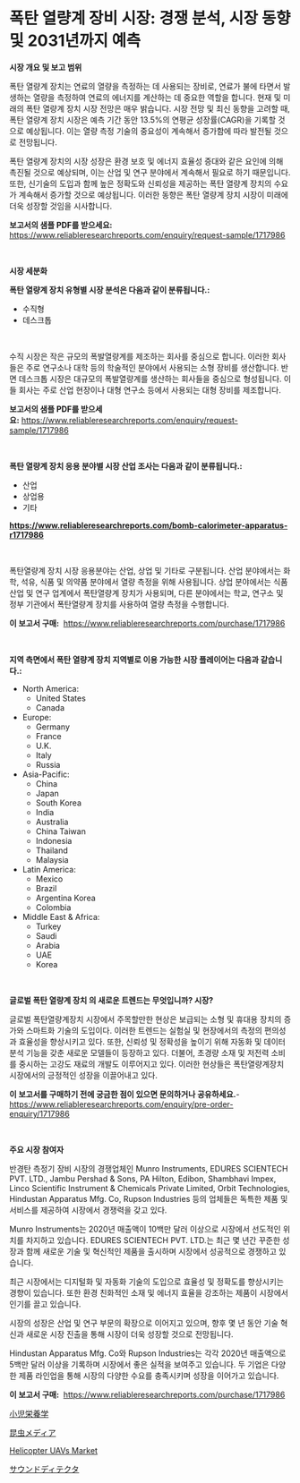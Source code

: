 <p><h1>폭탄 열량계 장비 시장: 경쟁 분석, 시장 동향 및 2031년까지 예측</h1></p><p><strong>시장 개요 및 보고 범위</strong></p>
<p><p>폭탄 열량계 장치는 연료의 열량을 측정하는 데 사용되는 장비로, 연료가 불에 타면서 발생하는 열량을 측정하여 연료의 에너지를 계산하는 데 중요한 역할을 합니다. 현재 및 미래의 폭탄 열량계 장치 시장 전망은 매우 밝습니다. 시장 전망 및 최신 동향을 고려할 때, 폭탄 열량계 장치 시장은 예측 기간 동안 13.5%의 연평균 성장률(CAGR)을 기록할 것으로 예상됩니다. 이는 열량 측정 기술의 중요성이 계속해서 증가함에 따라 발전될 것으로 전망됩니다.</p><p>폭탄 열량계 장치의 시장 성장은 환경 보호 및 에너지 효율성 증대와 같은 요인에 의해 촉진될 것으로 예상되며, 이는 산업 및 연구 분야에서 계속해서 필요로 하기 때문입니다. 또한, 신기술의 도입과 함께 높은 정확도와 신뢰성을 제공하는 폭탄 열량계 장치의 수요가 계속해서 증가할 것으로 예상됩니다. 이러한 동향은 폭탄 열량계 장치 시장이 미래에 더욱 성장할 것임을 시사합니다.</p></p>
<p><strong>보고서의 샘플 PDF를 받으세요:</strong> <a href="https://www.reliableresearchreports.com/enquiry/request-sample/1717986">https://www.reliableresearchreports.com/enquiry/request-sample/1717986</a></p>
<p>&nbsp;</p>
<p><strong>시장 세분화</strong></p>
<p><strong>폭탄 열량계 장치 유형별 시장 분석은 다음과 같이 분류됩니다.:</strong></p>
<p><ul><li>수직형</li><li>데스크톱</li></ul></p>
<p>&nbsp;</p>
<p><p>수직 시장은 작은 규모의 폭발열량계를 제조하는 회사를 중심으로 합니다. 이러한 회사들은 주로 연구소나 대학 등의 학술적인 분야에서 사용되는 소형 장비를 생산합니다. 반면 데스크톱 시장은 대규모의 폭발열량계를 생산하는 회사들을 중심으로 형성됩니다. 이들 회사는 주로 산업 현장이나 대형 연구소 등에서 사용되는 대형 장비를 제조합니다.</p></p>
<p><strong>보고서의 샘플 PDF를 받으세요:</strong>&nbsp;<a href="https://www.reliableresearchreports.com/enquiry/request-sample/1717986">https://www.reliableresearchreports.com/enquiry/request-sample/1717986</a></p>
<p>&nbsp;</p>
<p><strong> 폭탄 열량계 장치 응용 분야별 시장 산업 조사는 다음과 같이 분류됩니다.:</strong></p>
<p><ul><li>산업</li><li>상업용</li><li>기타</li></ul></p>
<p><strong><a href="https://www.reliableresearchreports.com/bomb-calorimeter-apparatus-r1717986">https://www.reliableresearchreports.com/bomb-calorimeter-apparatus-r1717986</a></strong></p>
<p>&nbsp;</p>
<p><p>폭탄열량계 장치 시장 응용분야는 산업, 상업 및 기타로 구분됩니다. 산업 분야에서는 화학, 석유, 식품 및 의약품 분야에서 열량 측정을 위해 사용됩니다. 상업 분야에서는 식품 산업 및 연구 업계에서 폭탄열량계 장치가 사용되며, 다른 분야에서는 학교, 연구소 및 정부 기관에서 폭탄열량계 장치를 사용하여 열량 측정을 수행합니다.</p></p>
<p><strong>이 보고서 구매:</strong>&nbsp; <a href="https://www.reliableresearchreports.com/purchase/1717986">https://www.reliableresearchreports.com/purchase/1717986</a></p>
<p>&nbsp;</p>
<p><strong>지역 측면에서 폭탄 열량계 장치 지역별로 이용 가능한 시장 플레이어는 다음과 같습니다.:</strong></p>
<p><ul>
    <li>
        North America:
        <ul>
            <li>United States</li>
            <li>Canada</li>
        </ul>
    </li>
    <li>
        Europe:
        <ul>
            <li>Germany</li>
            <li>France</li>
            <li>U.K.</li>
            <li>Italy</li>
            <li>Russia</li>
        </ul>
    </li>
    <li>
        Asia-Pacific:
        <ul>
            <li>China</li>
            <li>Japan</li>
            <li>South Korea</li>
            <li>India</li>
            <li>Australia</li>
            <li>China Taiwan</li>
            <li>Indonesia</li>
            <li>Thailand</li>
            <li>Malaysia</li>
        </ul>
    </li>
    <li>
        Latin America:
        <ul>
            <li>Mexico</li>
            <li>Brazil</li>
            <li>Argentina Korea</li>
            <li>Colombia</li>
        </ul>
    </li>
    <li>
        Middle East & Africa:
        <ul>
            <li>Turkey</li>
            <li>Saudi</li>
            <li>Arabia</li>
            <li>UAE</li>
            <li>Korea</li>
        </ul>
    </li>
    </ul></p>
<p>&nbsp;</p>
<p><strong>글로벌 폭탄 열량계 장치 의 새로운 트렌드는 무엇입니까? 시장?</strong></p>
<p><p>글로벌 폭탄열량계장치 시장에서 주목할만한 현상은 보급되는 소형 및 휴대용 장치의 증가와 스마트화 기술의 도입이다. 이러한 트렌드는 실험실 및 현장에서의 측정의 편의성과 효율성을 향상시키고 있다. 또한, 신뢰성 및 정확성을 높이기 위해 자동화 및 데이터 분석 기능을 갖춘 새로운 모델들이 등장하고 있다. 더불어, 초경량 소재 및 저전력 소비를 중시하는 고강도 재료의 개발도 이루어지고 있다. 이러한 현상들은 폭탄열량계장치 시장에서의 긍정적인 성장을 이끌어내고 있다.</p></p>
<p><strong>이 보고서를 구매하기 전에 궁금한 점이 있으면 문의하거나 공유하세요.</strong>- <a href="https://www.reliableresearchreports.com/enquiry/pre-order-enquiry/1717986">https://www.reliableresearchreports.com/enquiry/pre-order-enquiry/1717986</a></p>
<p>&nbsp;</p>
<p><strong>주요 시장 참여자</strong></p>
<p><p>반경탄 측정기 장비 시장의 경쟁업체인 Munro Instruments, EDURES SCIENTECH PVT. LTD., Jambu Pershad & Sons, PA Hilton, Edibon, Shambhavi Impex, Linco Scientific Instrument & Chemicals Private Limited, Orbit Technologies, Hindustan Apparatus Mfg. Co, Rupson Industries 등의 업체들은 독특한 제품 및 서비스를 제공하여 시장에서 경쟁력을 갖고 있다.</p><p>Munro Instruments는 2020년 매출액이 10백만 달러 이상으로 시장에서 선도적인 위치를 차지하고 있습니다. EDURES SCIENTECH PVT. LTD.는 최근 몇 년간 꾸준한 성장과 함께 새로운 기술 및 혁신적인 제품을 출시하며 시장에서 성공적으로 경쟁하고 있습니다.</p><p>최근 시장에서는 디지털화 및 자동화 기술의 도입으로 효율성 및 정확도를 향상시키는 경향이 있습니다. 또한 환경 친화적인 소재 및 에너지 효율을 강조하는 제품이 시장에서 인기를 끌고 있습니다.</p><p>시장의 성장은 산업 및 연구 부문의 확장으로 이어지고 있으며, 향후 몇 년 동안 기술 혁신과 새로운 시장 진출을 통해 시장이 더욱 성장할 것으로 전망됩니다.</p><p>Hindustan Apparatus Mfg. Co와 Rupson Industries는 각각 2020년 매출액으로 5백만 달러 이상을 기록하며 시장에서 좋은 실적을 보여주고 있습니다. 두 기업은 다양한 제품 라인업을 통해 시장의 다양한 수요를 충족시키며 성장을 이어가고 있습니다.</p></p>
<p><strong>이 보고서 구매:</strong>&nbsp;&nbsp;<a href="https://www.reliableresearchreports.com/purchase/1717986">https://www.reliableresearchreports.com/purchase/1717986</a></p>
<p><p><a href="https://medium.com/@lindrup2/%E5%B0%8F%E5%85%90%E6%A0%84%E9%A4%8A%E5%B8%82%E5%A0%B4-%E7%A8%AE%E9%A1%9E-%E5%BF%9C%E7%94%A8-%E5%9C%B0%E7%90%86%E3%81%AB%E3%82%88%E3%82%8B%E5%8C%85%E6%8B%AC%E7%9A%84%E3%81%AA%E8%A9%95%E4%BE%A1-67b70b3431a2">小児栄養学</a></p><p><a href="https://medium.com/@raideochran7856/%E6%98%86%E8%99%AB%E3%83%A1%E3%83%87%E3%82%A3%E3%82%A2%E5%B8%82%E5%A0%B4%E3%81%AE%E8%A6%8B%E9%80%9A%E3%81%97-%E5%B8%82%E5%A0%B4%E5%8B%95%E5%90%91-%E6%88%90%E9%95%B7-2024%E5%B9%B4%E3%81%8B%E3%82%892031%E5%B9%B4%E3%81%BE%E3%81%A7%E3%81%AE%E4%BA%88%E6%B8%AC-169b72cd237f">昆虫メディア</a></p><p><a href="https://github.com/okotobwrhuteie/Market-Research-Report-List-2/blob/main/helicopter-uavs-market.md">Helicopter UAVs Market</a></p><p><a href="https://github.com/mathieurico66/Market-Research-Report-List-1/blob/main/770690938119.md">サウンドディテクタ</a></p></p>